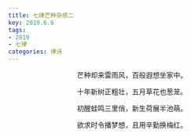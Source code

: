 ```yaml
---
title: 七律芒种杂感二
key: 2019.6.6
tags: 
- 2019
- 七律
categories: 律诗
---
```


<p align="center">芒种却来雷雨风，百般遐想坐家中。
</p>
<p align="center">十年新树正粗壮，五月草花也葱茏。
</p>
<p align="center">初醒蛙鸣三里俏，新生荷展半池萌。
</p>
<p align="center">欲求时令播梦想，且用辛勤换梅红。
</p>
